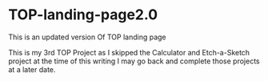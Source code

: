 # TOP-landing-page2.0

This is an updated version Of TOP landing page

This is my 3rd TOP Project as I skipped the Calculator and Etch-a-Sketch project at the time of this writing I may go back and complete those projects at a later date.
